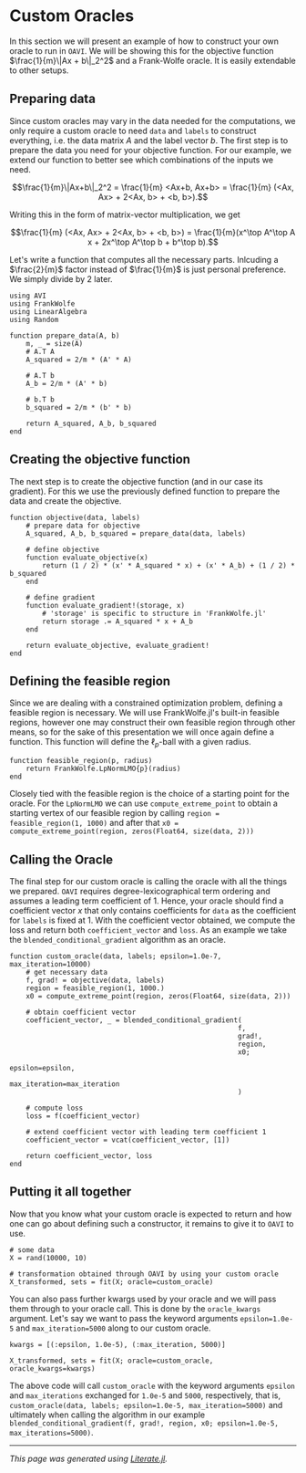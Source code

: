 # Custom Oracles
In this section we will present an example of how to construct your own oracle to run in $\texttt{OAVI}$. We will be showing this for the objective function $\frac{1}{m}\|Ax + b\|_2^2$ and a Frank-Wolfe oracle. It is easily extendable to other setups.

## Preparing data
Since custom oracles may vary in the data needed for the computations, we only require a custom oracle to need `data` and `labels` to construct everything, i.e. the data matrix $A$ and the label vector $b$. The first step is to prepare the data you need for your objective function. For our example, we extend our function to better see which combinations of the inputs we need.
```math
\frac{1}{m}\|Ax+b\|_2^2 = \frac{1}{m} <Ax+b, Ax+b> = \frac{1}{m} (<Ax, Ax> + 2<Ax, b> + <b, b>).
```
Writing this in the form of matrix-vector multiplication, we get
```math
\frac{1}{m} (<Ax, Ax> + 2<Ax, b> + <b, b>) = \frac{1}{m}(x^\top A^\top A x + 2x^\top A^\top b + b^\top b).
```
Let's write a function that computes all the necessary parts. Inlcuding a $\frac{2}{m}$ factor instead of $\frac{1}{m}$ is just personal preference. We simply divide by $2$ later.

````@example docs_custom_oracle
using AVI
using FrankWolfe
using LinearAlgebra
using Random

function prepare_data(A, b)
    m, _ = size(A)
    # A.T A
    A_squared = 2/m * (A' * A)

    # A.T b
    A_b = 2/m * (A' * b)

    # b.T b
    b_squared = 2/m * (b' * b)

    return A_squared, A_b, b_squared
end
````

## Creating the objective function
The next step is to create the objective function (and in our case its gradient). For this we use the previously defined function to prepare the data and create the objective.

````@example docs_custom_oracle
function objective(data, labels)
    # prepare data for objective
    A_squared, A_b, b_squared = prepare_data(data, labels)

    # define objective
    function evaluate_objective(x)
        return (1 / 2) * (x' * A_squared * x) + (x' * A_b) + (1 / 2) * b_squared
    end

    # define gradient
    function evaluate_gradient!(storage, x)
        # 'storage' is specific to structure in 'FrankWolfe.jl'
        return storage .= A_squared * x + A_b
    end

    return evaluate_objective, evaluate_gradient!
end
````

## Defining the feasible region
Since we are dealing with a constrained optimization problem, defining a feasible region is necessary. We will use FrankWolfe.jl's built-in feasible regions, however one may construct their own feasible region through other means, so for the sake of this presentation we will once again define a function. This function will define the $\ell_p$-ball with a given radius.

````@example docs_custom_oracle
function feasible_region(p, radius)
    return FrankWolfe.LpNormLMO{p}(radius)
end
````

Closely tied with the feasible region is the choice of a starting point for the oracle. For the `LpNormLMO` we can use `compute_extreme_point` to obtain a starting vertex of our feasible region by calling `region = feasible_region(1, 1000)` and after that `x0 = compute_extreme_point(region, zeros(Float64, size(data, 2)))`

## Calling the Oracle
The final step for our custom oracle is calling the oracle with all the things we prepared. $\texttt{OAVI}$ requires degree-lexicographical term ordering and assumes a leading term coefficient of $1$. Hence, your oracle should find a coefficient vector $x$ that only contains coefficients for `data` as the coefficient for `labels` is fixed at $1$. With the coefficient vector obtained, we compute the loss and return both `coefficient_vector` and `loss`. As an example we take the `blended_conditional_gradient` algorithm as an oracle.

````@example docs_custom_oracle
function custom_oracle(data, labels; epsilon=1.0e-7, max_iteration=10000)
    # get necessary data
    f, grad! = objective(data, labels)
    region = feasible_region(1, 1000.)
    x0 = compute_extreme_point(region, zeros(Float64, size(data, 2)))

    # obtain coefficient vector
    coefficient_vector, _ = blended_conditional_gradient(
                                                        f,
                                                        grad!,
                                                        region,
                                                        x0;
                                                        epsilon=epsilon,
                                                        max_iteration=max_iteration
                                                        )

    # compute loss
    loss = f(coefficient_vector)

    # extend coefficient vector with leading term coefficient 1
    coefficient_vector = vcat(coefficient_vector, [1])

    return coefficient_vector, loss
end
````

## Putting it all together
Now that you know what your custom oracle is expected to return and how one can go about defining such a constructor, it remains to give it to $\texttt{OAVI}$ to use.

````@example docs_custom_oracle
# some data
X = rand(10000, 10)

# transformation obtained through OAVI by using your custom oracle
X_transformed, sets = fit(X; oracle=custom_oracle)
````

You can also pass further kwargs used by your oracle and we will pass them through to your oracle call. This is done by the `oracle_kwargs` argument. Let's say we want to pass the keyword arguments `epsilon=1.0e-5` and `max_iteration=5000` along to our custom oracle.

````@example docs_custom_oracle
kwargs = [(:epsilon, 1.0e-5), (:max_iteration, 5000)]

X_transformed, sets = fit(X; oracle=custom_oracle, oracle_kwargs=kwargs)
````

The above code will call `custom_oracle` with the keyword arguments `epsilon` and `max_iterations` exchanged for `1.0e-5` and `5000`, respectively, that is, `custom_oracle(data, labels; epsilon=1.0e-5, max_iteration=5000)` and ultimately when calling the algorithm in our example `blended_conditional_gradient(f, grad!, region, x0; epsilon=1.0e-5, max_iterations=5000)`.

---

*This page was generated using [Literate.jl](https://github.com/fredrikekre/Literate.jl).*

